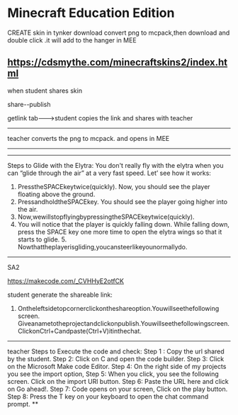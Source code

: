 # Minecraft Education Edition
CREATE skin in tynker
download
convert png to mcpack,then download and double click .it will add to the hanger in MEE

https://cdsmythe.com/minecraftskins2/index.html
----------------------------------------------------


when student shares skin


share--publish


getlink tab--->student copies the link and shares with teacher

------------------------------------
teacher converts the png to mcpack. and opens in MEE

-----------------------------------
*************************************************************************************************
Steps to Glide with the Elytra:
You don't really fly with the elytra when you can “glide through the air” at a very fast speed. Let’ see how it works:
1. PresstheSPACEkeytwice(quickly).
Now, you should see the player floating above the ground.
2. PressandholdtheSPACEkey.
You should see the player going higher into the air.
3. Now,wewillstopflyingbypressingtheSPACEkeytwice(quickly).
4. You will notice that the player is quickly falling down. While falling down, press
the SPACE key one more time to open the elytra wings so that it starts to glide. 5. Nowthattheplayerisgliding,youcansteerlikeyounormallydo.
***********************************************************************

SA2

https://makecode.com/_CVHHyE2otfCK

student generate the shareable link:
1. Ontheleftsidetopcornerclickontheshareoption.Youwillseethefollowing screen.
Giveanametotheprojectandclickonpublish.Youwillseethefollowingscreen.
ClickonCtrl+Candpaste(Ctrl+V)itinthechat.
-----------------
teacher
Steps to Execute the code and check:
Step 1 : Copy the url shared by the student.
Step 2: Click on C and open the code builder.
Step 3: Click on the Microsoft Make code Editor.
Step 4: On the right side of my projects you see the import option,
Step 5: When you click, you see the following screen. Click on the import URl button.
Step 6: Paste the URL here and click on Go ahead!.
Step 7: Code opens on your screen, Click on the play button.
Step 8: Press the T key on your keyboard to open the chat command prompt.
**








